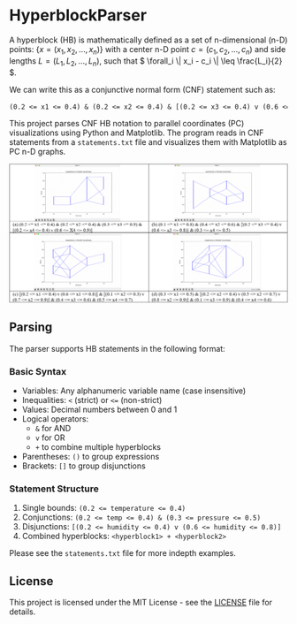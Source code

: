 # HyperblockParser

A hyperblock (HB) is mathematically defined as a set of n-dimensional (n-D) points: $` \{ x = (x_1, x_2, \ldots, x_n) \} `$ with a center n-D point $` c = (c_1, c_2, \ldots, c_n) `$ and side lengths $` L = (L_1, L_2, \ldots, L_n) `$, such that $` \forall_i \| x_i - c_i \| \leq \frac{L_i}{2} `$.

We can write this as a conjunctive normal form (CNF) statement such as:

```txt
(0.2 <= x1 <= 0.4) & (0.2 <= x2 <= 0.4) & [(0.2 <= x3 <= 0.4) v (0.6 <= x3 <= 0.8)]
```

This project parses CNF HB notation to parallel coordinates (PC) visualizations using Python and Matplotlib. The program reads in CNF statements from a `statements.txt` file and visualizes them with Matplotlib as PC n-D graphs.

![demo HBs](./demo.png)

## Parsing

The parser supports HB statements in the following format:

### Basic Syntax

- Variables: Any alphanumeric variable name (case insensitive)
- Inequalities: `<` (strict) or `<=` (non-strict)
- Values: Decimal numbers between 0 and 1
- Logical operators:
  - `&` for AND
  - `v` for OR
  - `+` to combine multiple hyperblocks
- Parentheses: `()` to group expressions
- Brackets: `[]` to group disjunctions

### Statement Structure

1. Single bounds: `(0.2 <= temperature <= 0.4)`
2. Conjunctions: `(0.2 <= temp <= 0.4) & (0.3 <= pressure <= 0.5)`
3. Disjunctions: `[(0.2 <= humidity <= 0.4) v (0.6 <= humidity <= 0.8)]`
4. Combined hyperblocks: `<hyperblock1> + <hyperblock2>`

Please see the `statements.txt` file for more indepth examples.

## License

This project is licensed under the MIT License - see the [LICENSE](LICENSE) file for details.
